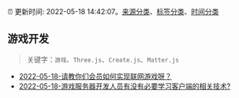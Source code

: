 :alarm_clock: 更新时间: 2022-05-18 14:42:07。[来源分类](../README.md)、[标签分类](../TAGS.md)、[时间分类](../TIMELINE.md)

## 游戏开发


> 关键字：`游戏`、`Three.js`、`Create.js`、`Matter.js`



- [2022-05-18-请教你们会员如何实现联网游戏呀？](https://www.v2ex.com/t/853771) 
- [2022-05-18-游戏服务器开发人员有没有必要学习客户端的相关技术?](https://www.v2ex.com/t/853766) 